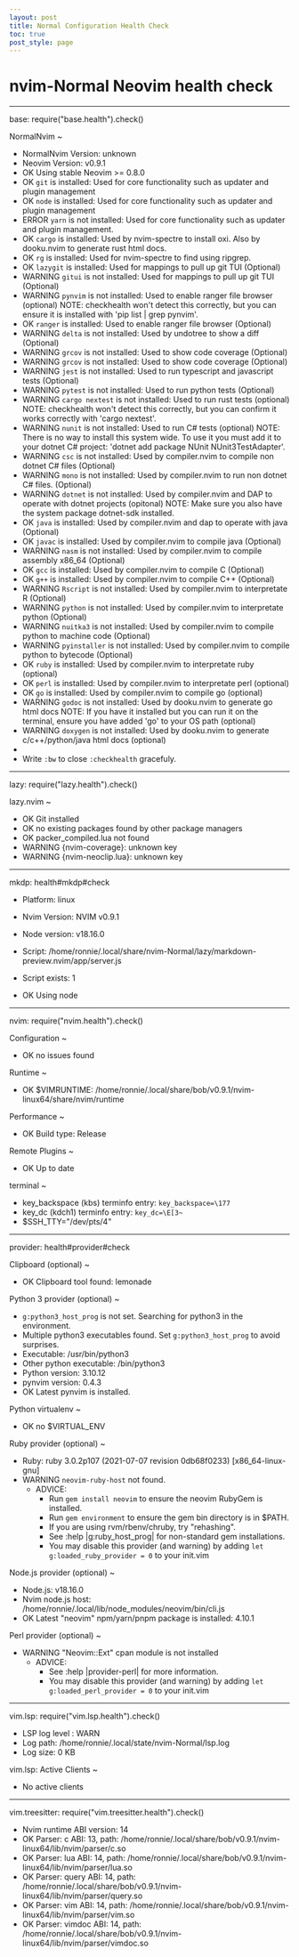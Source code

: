 ```yaml
---
layout: post
title: Normal Configuration Health Check
toc: true
post_style: page
---
```


# nvim-Normal Neovim health check

--------
base: require("base.health").check()

NormalNvim ~
- NormalNvim Version: unknown
- Neovim Version: v0.9.1
- OK Using stable Neovim >= 0.8.0
- OK `git` is installed: Used for core functionality such as updater and plugin management
- OK `node` is installed: Used for core functionality such as updater and plugin management
- ERROR `yarn` is not installed: Used for core functionality such as updater and plugin management.
- OK `cargo` is installed: Used by nvim-spectre to install oxi. Also by dooku.nvim to generate rust html docs.
- OK `rg` is installed: Used for nvim-spectre to find using ripgrep.
- OK `lazygit` is installed: Used for mappings to pull up git TUI (Optional)
- WARNING `gitui` is not installed: Used for mappings to pull up git TUI (Optional)
- WARNING `pynvim` is not installed: Used to enable ranger file browser (optional)
  NOTE: checkhealth won't detect this correctly, but you can ensure it is installed with 'pip list | grep pynvim'.
- OK `ranger` is installed: Used to enable ranger file browser (Optional)
- WARNING `delta` is not installed: Used by undotree to show a diff (Optional)
- WARNING `grcov` is not installed: Used to show code coverage (Optional)
- WARNING `grcov` is not installed: Used to show code coverage (Optional)
- WARNING `jest` is not installed: Used to run typescript and javascript tests (Optional)
- WARNING `pytest` is not installed: Used to run python tests (Optional)
- WARNING `cargo nextest` is not installed: Used to run rust tests (optional)
  NOTE: checkhealth won't detect this correctly, but you can confirm it works correctly with 'cargo nextest'.
- WARNING `nunit` is not installed: Used to run C# tests (optional)
  NOTE: There is no way to install this system wide. To use it you must add it to your dotnet C# project: 'dotnet add package NUnit NUnit3TestAdapter'.
- WARNING `csc` is not installed: Used by compiler.nvim to compile non dotnet C# files (Optional)
- WARNING `mono` is not installed: Used by compiler.nvim to run non dotnet C# files. (Optional)
- WARNING `dotnet` is not installed: Used by compiler.nvim and DAP to operate with dotnet projects (opitonal)
  NOTE: Make sure you also have the system package dotnet-sdk installed.
- OK `java` is installed: Used by compiler.nvim and dap to operate with java (Optional)
- OK `javac` is installed: Used by compiler.nvim to compile java (Optional)
- WARNING `nasm` is not installed: Used by compiler.nvim to compile assembly x86_64 (Optional)
- OK `gcc` is installed: Used by compiler.nvim to compile C (Optional)
- OK `g++` is installed: Used by compiler.nvim to compile C++ (Optional)
- WARNING `Rscript` is not installed: Used by compiler.nvim to interpretate R (Optional)
- WARNING `python` is not installed: Used by compiler.nvim to interpretate python (Optional)
- WARNING `nuitka3` is not installed: Used by compiler.nvim to compile python to machine code (Optional)
- WARNING `pyinstaller` is not installed: Used by compiler.nvim to compile python to bytecode (Optional)
- OK `ruby` is installed: Used by compiler.nvim to interpretate ruby (optional)
- OK `perl` is installed: Used by compiler.nvim to interpretate perl (optional)
- OK `go` is installed: Used by compiler.nvim to compile go (optional)
- WARNING `godoc` is not installed: Used by dooku.nvim to generate go html docs
  NOTE: If you have it installed but you can run it on the terminal, ensure you have added 'go' to your OS path (optional)
- WARNING `doxygen` is not installed: Used by dooku.nvim to generate c/c++/python/java html docs (optional)
- 
- Write `:bw` to close `:checkhealth` gracefuly.

--------
lazy: require("lazy.health").check()

lazy.nvim ~
- OK Git installed
- OK no existing packages found by other package managers
- OK packer_compiled.lua not found
- WARNING {nvim-coverage}: unknown key <requires>
- WARNING {nvim-neoclip.lua}: unknown key <requires>

--------
mkdp: health#mkdp#check

- Platform: linux
- Nvim Version: NVIM v0.9.1
- Node version: v18.16.0

- Script: /home/ronnie/.local/share/nvim-Normal/lazy/markdown-preview.nvim/app/server.js
- Script exists: 1
- OK Using node

--------
nvim: require("nvim.health").check()

Configuration ~
- OK no issues found

Runtime ~
- OK $VIMRUNTIME: /home/ronnie/.local/share/bob/v0.9.1/nvim-linux64/share/nvim/runtime

Performance ~
- OK Build type: Release

Remote Plugins ~
- OK Up to date

terminal ~
- key_backspace (kbs) terminfo entry: `key_backspace=\177`
- key_dc (kdch1) terminfo entry: `key_dc=\E[3~`
- $SSH_TTY="/dev/pts/4"

--------
provider: health#provider#check

Clipboard (optional) ~
- OK Clipboard tool found: lemonade

Python 3 provider (optional) ~
- `g:python3_host_prog` is not set.  Searching for python3 in the environment.
- Multiple python3 executables found.  Set `g:python3_host_prog` to avoid surprises.
- Executable: /usr/bin/python3
- Other python executable: /bin/python3
- Python version: 3.10.12
- pynvim version: 0.4.3
- OK Latest pynvim is installed.

Python virtualenv ~
- OK no $VIRTUAL_ENV

Ruby provider (optional) ~
- Ruby: ruby 3.0.2p107 (2021-07-07 revision 0db68f0233) [x86_64-linux-gnu]
- WARNING `neovim-ruby-host` not found.
  - ADVICE:
    - Run `gem install neovim` to ensure the neovim RubyGem is installed.
    - Run `gem environment` to ensure the gem bin directory is in $PATH.
    - If you are using rvm/rbenv/chruby, try "rehashing".
    - See :help |g:ruby_host_prog| for non-standard gem installations.
    - You may disable this provider (and warning) by adding `let g:loaded_ruby_provider = 0` to your init.vim

Node.js provider (optional) ~
- Node.js: v18.16.0
- Nvim node.js host: /home/ronnie/.local/lib/node_modules/neovim/bin/cli.js
- OK Latest "neovim" npm/yarn/pnpm package is installed: 4.10.1

Perl provider (optional) ~
- WARNING "Neovim::Ext" cpan module is not installed
  - ADVICE:
    - See :help |provider-perl| for more information.
    - You may disable this provider (and warning) by adding `let g:loaded_perl_provider = 0` to your init.vim

--------
vim.lsp: require("vim.lsp.health").check()

- LSP log level : WARN
- Log path: /home/ronnie/.local/state/nvim-Normal/lsp.log
- Log size: 0 KB

vim.lsp: Active Clients ~
- No active clients

--------
vim.treesitter: require("vim.treesitter.health").check()

- Nvim runtime ABI version: 14
- OK Parser: c          ABI: 13, path: /home/ronnie/.local/share/bob/v0.9.1/nvim-linux64/lib/nvim/parser/c.so
- OK Parser: lua        ABI: 14, path: /home/ronnie/.local/share/bob/v0.9.1/nvim-linux64/lib/nvim/parser/lua.so
- OK Parser: query      ABI: 14, path: /home/ronnie/.local/share/bob/v0.9.1/nvim-linux64/lib/nvim/parser/query.so
- OK Parser: vim        ABI: 14, path: /home/ronnie/.local/share/bob/v0.9.1/nvim-linux64/lib/nvim/parser/vim.so
- OK Parser: vimdoc     ABI: 14, path: /home/ronnie/.local/share/bob/v0.9.1/nvim-linux64/lib/nvim/parser/vimdoc.so

